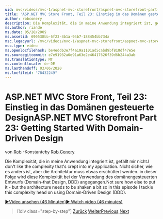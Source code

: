 ```yaml
---
uid: mvc/videos/mvc-1/aspnet-mvc-storefront/aspnet-mvc-storefront-part-23-getting-started-with-domain-driven-design
title: 'ASP.NET MVC Store Front, Teil 23: Einstieg in das Domänen gesteuerte Design | Microsoft-Dokumentation'
author: robconery
description: Die Komplexität, die in meine Anwendung integriert ist, gefällt mir nicht. Nicht sicher, wie anders es ist, aber die Architektur muss in dieser Folge etwas geschüttelt werden...
ms.author: riande
ms.date: 05/28/2009
ms.assetid: 690538bb-6f23-4b1a-94b7-188454bb734a
msc.legacyurl: /mvc/videos/mvc-1/aspnet-mvc-storefront/aspnet-mvc-storefront-part-23-getting-started-with-domain-driven-design
msc.type: video
ms.openlocfilehash: be4edd63e7f4a19a1101ad5cabd9bf810df47e5e
ms.sourcegitcommit: e7e91932a6e91a63e2e46417626f39d6b244a3ab
ms.translationtype: MT
ms.contentlocale: de-DE
ms.lasthandoff: 03/06/2020
ms.locfileid: "78432249"
---
```

# <a name="aspnet-mvc-storefront-part-23-getting-started-with-domain-driven-design"></a><span data-ttu-id="e5df6-104">ASP.NET MVC Store Front, Teil 23: Einstieg in das Domänen gesteuerte Design</span><span class="sxs-lookup"><span data-stu-id="e5df6-104">ASP.NET MVC Storefront Part 23: Getting Started With Domain-Driven Design</span></span>

<span data-ttu-id="e5df6-105">von [Rob](https://github.com/robconery) -Konstante</span><span class="sxs-lookup"><span data-stu-id="e5df6-105">by [Rob Conery](https://github.com/robconery)</span></span>

<span data-ttu-id="e5df6-106">Die Komplexität, die in meine Anwendung integriert ist, gefällt mir nicht.</span><span class="sxs-lookup"><span data-stu-id="e5df6-106">I don't like the complexity that's crept into my application.</span></span> <span data-ttu-id="e5df6-107">Nicht sicher, wie es anders ist, aber die Architektur muss etwas erschüttert werden. in dieser Folge wird diese Komplexität bei der Verwendung des domänengesteuerten Entwurfs (Domain-that Design, DDD) angegangen.</span><span class="sxs-lookup"><span data-stu-id="e5df6-107">Not sure how else to put it - but the architecture needs to be shaken a bit so in this episode I tackle this complexity head on using Domain-Driven Design (DDD).</span></span>

[<span data-ttu-id="e5df6-108">&#9654;Video ansehen (46 Minuten)</span><span class="sxs-lookup"><span data-stu-id="e5df6-108">&#9654; Watch video (46 minutes)</span></span>](https://channel9.msdn.com/Blogs/ASP-NET-Site-Videos/aspnet-mvc-storefront-part-23-getting-started-with-domain-driven-design)

> [!div class="step-by-step"]
> <span data-ttu-id="e5df6-109">[Zurück](aspnet-mvc-storefront-part-22-restructuring-rerouting-and-paypal.md)
> [Weiter](aspnet-mvc-storefront-part-24-finis.md)</span><span class="sxs-lookup"><span data-stu-id="e5df6-109">[Previous](aspnet-mvc-storefront-part-22-restructuring-rerouting-and-paypal.md)
[Next](aspnet-mvc-storefront-part-24-finis.md)</span></span>
